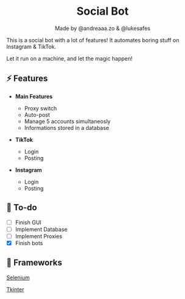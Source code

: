<h1 align="center"> Social Bot </h1>
<p align="center">Made by @andreaaa.zo & @lukesafes</p>
<p> </p>
<p> </p>
This is a social bot with a lot of features!
It automates boring stuff on Instagram & TikTok.

Let it run on a machine, and let the magic happen!

## ⚡️  Features
* **Main Features**
  * Proxy switch
  * Auto-post
  * Manage 5 accounts simultaneosly
  * Informations stored in a database

* **TikTok**
  * Login
  * Posting

* **Instagram**
  * Login
  * Posting

## 👀  To-do
- [ ] Finish GUI
- [ ] Implement Database
- [ ] Implement Proxies
- [x] Finish bots

## 🧬  Frameworks
[Selenium](https://github.com/SeleniumHQ/selenium)

[Tkinter](https://docs.python.org/3/library/tk.html)
